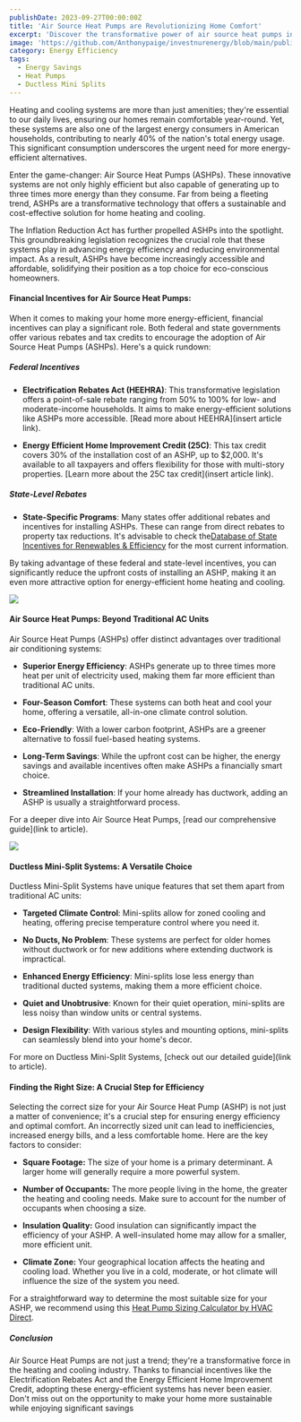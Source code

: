 ```yaml
---
publishDate: 2023-09-27T00:00:00Z
title: 'Air Source Heat Pumps are Revolutionizing Home Comfort'
excerpt: 'Discover the transformative power of air source heat pumps in revolutionizing home comfort. Learn how these systems work and why they are becoming a popular choice for energy-efficient heating and cooling.'
image: 'https://github.com/Anthonypaige/investnurenergy/blob/main/public/images/cover-art/HPQ-2-cover-art.jpg?raw=true'
category: Energy Efficiency
tags:
  - Energy Savings
  - Heat Pumps
  - Ductless Mini Splits
---
```


Heating and cooling systems are more than just amenities; they're essential to our daily lives, ensuring our homes remain comfortable year-round. Yet, these systems are also one of the largest energy consumers in American households, contributing to nearly 40% of the nation's total energy usage. This significant consumption underscores the urgent need for more energy-efficient alternatives.

Enter the game-changer: Air Source Heat Pumps (ASHPs). These innovative systems are not only highly efficient but also capable of generating up to three times more energy than they consume. Far from being a fleeting trend, ASHPs are a transformative technology that offers a sustainable and cost-effective solution for home heating and cooling.

The Inflation Reduction Act has further propelled ASHPs into the spotlight. This groundbreaking legislation recognizes the crucial role that these systems play in advancing energy efficiency and reducing environmental impact. As a result, ASHPs have become increasingly accessible and affordable, solidifying their position as a top choice for eco-conscious homeowners.

#### Financial Incentives for Air Source Heat Pumps:

When it comes to making your home more energy-efficient, financial incentives can play a significant role. Both federal and state governments offer various rebates and tax credits to encourage the adoption of Air Source Heat Pumps (ASHPs). Here's a quick rundown:

##### Federal Incentives

- **Electrification Rebates Act (HEEHRA)**: This transformative legislation offers a point-of-sale rebate ranging from 50% to 100% for low- and moderate-income households. It aims to make energy-efficient solutions like ASHPs more accessible. [Read more about HEEHRA](insert article link).

- **Energy Efficient Home Improvement Credit (25C)**: This tax credit covers 30% of the installation cost of an ASHP, up to $2,000. It's available to all taxpayers and offers flexibility for those with multi-story properties. [Learn more about the 25C tax credit](insert article link).

##### State-Level Rebates

- **State-Specific Programs**: Many states offer additional rebates and incentives for installing ASHPs. These can range from direct rebates to property tax reductions. It's advisable to check the[Database of State Incentives for Renewables & Efficiency](DSIRE.org) for the most current information.

By taking advantage of these federal and state-level incentives, you can significantly reduce the upfront costs of installing an ASHP, making it an even more attractive option for energy-efficient home heating and cooling.

![](/images/WHP-2%20in%20article%20image1.png)

#### **Air Source Heat Pumps: Beyond Traditional AC Units**

Air Source Heat Pumps (ASHPs) offer distinct advantages over traditional air conditioning systems:

- **Superior Energy Efficiency**: ASHPs generate up to three times more heat per unit of electricity used, making them far more efficient than traditional AC units.

- **Four-Season Comfort**: These systems can both heat and cool your home, offering a versatile, all-in-one climate control solution.

- **Eco-Friendly**: With a lower carbon footprint, ASHPs are a greener alternative to fossil fuel-based heating systems.

- **Long-Term Savings**: While the upfront cost can be higher, the energy savings and available incentives often make ASHPs a financially smart choice.

- **Streamlined Installation**: If your home already has ductwork, adding an ASHP is usually a straightforward process.

For a deeper dive into Air Source Heat Pumps, [read our comprehensive guide](link to article).

![](/images/WHP-2%20in%20article%20image2.png)

#### **Ductless Mini-Split Systems: A Versatile Choice**

Ductless Mini-Split Systems have unique features that set them apart from traditional AC units:

- **Targeted Climate Control**: Mini-splits allow for zoned cooling and heating, offering precise temperature control where you need it.

- **No Ducts, No Problem**: These systems are perfect for older homes without ductwork or for new additions where extending ductwork is impractical.

- **Enhanced Energy Efficiency**: Mini-splits lose less energy than traditional ducted systems, making them a more efficient choice.

- **Quiet and Unobtrusive**: Known for their quiet operation, mini-splits are less noisy than window units or central systems.

- **Design Flexibility**: With various styles and mounting options, mini-splits can seamlessly blend into your home's decor.

For more on Ductless Mini-Split Systems, [check out our detailed guide](link to article).

#### **Finding the Right Size: A Crucial Step for Efficiency**

Selecting the correct size for your Air Source Heat Pump (ASHP) is not just a matter of convenience; it's a crucial step for ensuring energy efficiency and optimal comfort. An incorrectly sized unit can lead to inefficiencies, increased energy bills, and a less comfortable home. Here are the key factors to consider:

- **Square Footage:** The size of your home is a primary determinant. A larger home will generally require a more powerful system.

- **Number of Occupants:** The more people living in the home, the greater the heating and cooling needs. Make sure to account for the number of occupants when choosing a size.

- **Insulation Quality:** Good insulation can significantly impact the efficiency of your ASHP. A well-insulated home may allow for a smaller, more efficient unit.

- **Climate Zone:** Your geographical location affects the heating and cooling load. Whether you live in a cold, moderate, or hot climate will influence the size of the system you need.

For a straightforward way to determine the most suitable size for your ASHP, we recommend using this [Heat Pump Sizing Calculator by HVAC Direct](https://hvacdirect.com/sizing-air-conditioner-and-heater.html).

##### **Conclusion**

Air Source Heat Pumps are not just a trend; they're a transformative force in the heating and cooling industry. Thanks to financial incentives like the Electrification Rebates Act and the Energy Efficient Home Improvement Credit, adopting these energy-efficient systems has never been easier. Don't miss out on the opportunity to make your home more sustainable while enjoying significant savings

